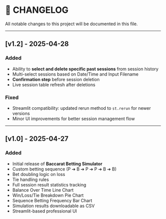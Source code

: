 # 📜 CHANGELOG

All notable changes to this project will be documented in this file.

---

## [v1.2] - 2025-04-28
### Added
- Ability to **select and delete specific past sessions** from session history
- Multi-select sessions based on Date/Time and Input Filename
- **Confirmation step** before session deletion
- Live session table refresh after deletions

### Fixed
- Streamlit compatibility: updated rerun method to `st.rerun` for newer versions
- Minor UI improvements for better session management flow

---

## [v1.0] - 2025-04-27
### Added
- Initial release of **Baccarat Betting Simulator**
- Custom betting sequence (P ➔ B ➔ P ➔ P ➔ B ➔ B)
- Bet doubling logic on loss
- Tie handling rules
- Full session result statistics tracking
- Balance Over Time Line Chart
- Win/Loss/Tie Breakdown Pie Chart
- Sequence Betting Frequency Bar Chart
- Simulation results downloadable as CSV
- Streamlit-based professional UI
